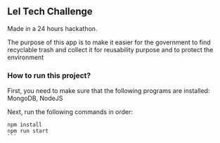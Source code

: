 ## Lel Tech Challenge
Made in a 24 hours hackathon.

The purpose of this app is to make it easier for the government to find recyclable trash and collect it for reusability purpose and to protect the environment

### How to run this project?

First, you need to make sure that the following programs are installed: MongoDB, NodeJS

Next, run the following commands in order:
````
npm install
npm run start
```
